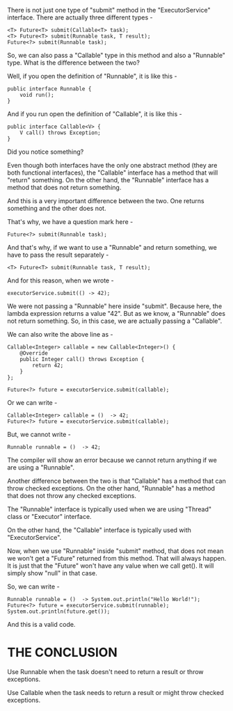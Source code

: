 There is not just one type of "submit" method in the "ExecutorService" interface. There are actually three different types - 

    <T> Future<T> submit(Callable<T> task);
    <T> Future<T> submit(Runnable task, T result);
    Future<?> submit(Runnable task);

So, we can also pass a "Callable" type in this method and also a "Runnable" type. What is the difference between the two?

Well, if you open the definition of "Runnable", it is like this - 

    public interface Runnable {
        void run();
    }

And if you run open the definition of "Callable", it is like this - 

    public interface Callable<V> {
        V call() throws Exception;
    }

Did you notice something?

Even though both interfaces have the only one abstract method (they are both functional interfaces), the "Callable" interface has a method that will "return" something. On the other hand, the "Runnable" interface has a method that does not return something.

And this is a very important difference between the two. One returns something and the other does not.

That's why, we have a question mark here - 

    Future<?> submit(Runnable task);

And that's why, if we want to use a "Runnable" and return something, we have to pass the result separately - 

    <T> Future<T> submit(Runnable task, T result);

And for this reason, when we wrote - 

    executorService.submit(() -> 42);

We were not passing a "Runnable" here inside "submit". Because here, the lambda expression returns a value "42". But as we know, a "Runnable" does not return something. So, in this case, we are actually passing a "Callable".

We can also write the above line as - 

    Callable<Integer> callable = new Callable<Integer>() {
        @Override
        public Integer call() throws Exception {
            return 42;
        }
    };

    Future<?> future = executorService.submit(callable);

Or we can write - 

    Callable<Integer> callable = ()  -> 42;
    Future<?> future = executorService.submit(callable);

But, we cannot write -

    Runnable runnable = ()  -> 42;

The compiler will show an error because we cannot return anything if we are using a "Runnable".

Another difference between the two is that "Callable" has a method that can throw checked exceptions. On the other hand, "Runnable" has a method that does not throw any checked exceptions. 

The "Runnable" interface is typically used when we are using "Thread" class or "Executor" interface.

On the other hand, the "Callable" interface is typically used with "ExecutorService".

Now, when we use "Runnable" inside "submit" method, that does not mean we won't get a "Future" returned from this method. That will always happen. It is just that the "Future" won't have any value when we call get(). It will simply show "null" in that case.

So, we can write -

    Runnable runnable = ()  -> System.out.println("Hello World!");
    Future<?> future = executorService.submit(runnable);
    System.out.println(future.get());

And this is a valid code.

# THE CONCLUSION

Use Runnable when the task doesn't need to return a result or throw exceptions.

Use Callable when the task needs to return a result or might throw checked exceptions.